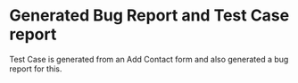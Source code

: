 # Generated Bug Report and Test Case report

Test Case is generated from an Add Contact form and also generated a bug report for this.
